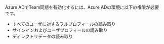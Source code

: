 Azure ADでTeam同期を有効化するには、Azure ADの環境に以下の権限が必要です。
- すべてのユーザに対するフルプロフィールの読み取り
- サインインおよびユーザプロフィールの読み取り
- ディレクトリデータの読み取り
